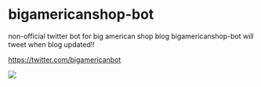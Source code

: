 bigamericanshop-bot
===================

non-official twitter bot for big american shop blog
bigamericanshop-bot will tweet when blog updated!!

https://twitter.com/bigamericanbot

![](https://pbs.twimg.com/profile_images/477144415123693568/5BeRjAtt.jpeg)


